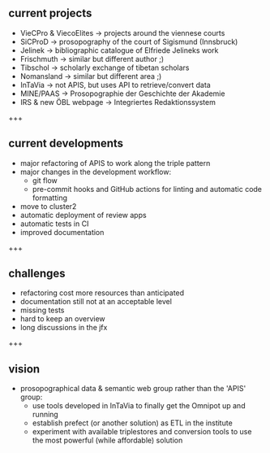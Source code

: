## current projects
- VieCPro & ViecoElites -> projects around the viennese courts<!-- .element: class="fragment" -->
- SiCProD -> prosopography of the court of Sigismund (Innsbruck)<!-- .element: class="fragment" -->
- Jelinek -> bibliographic catalogue of Elfriede Jelineks work<!-- .element: class="fragment" -->
- Frischmuth -> similar but different author ;)<!-- .element: class="fragment" -->
- Tibschol -> scholarly exchange of tibetan scholars<!-- .element: class="fragment" -->
- Nomansland -> similar but different area ;)<!-- .element: class="fragment" -->
- InTaVia -> not APIS, but uses API to retrieve/convert data<!-- .element: class="fragment" -->
- MINE/PAAS -> Prosopographie der Geschichte der Akademie<!-- .element: class="fragment" -->
- IRS & new ÖBL webpage -> Integriertes Redaktionssystem<!-- .element: class="fragment" -->

+++

## current developments
- major refactoring of APIS to work along the triple pattern<!-- .element: class="fragment" -->
- major changes in the development workflow:<!-- .element: class="fragment" -->
    - git flow<!-- .element: class="fragment" -->
    - pre-commit hooks and GitHub actions for linting and automatic code formatting<!-- .element: class="fragment" -->
- move to cluster2<!-- .element: class="fragment" -->
- automatic deployment of review apps<!-- .element: class="fragment" -->
- automatic tests in CI<!-- .element: class="fragment" -->
- improved documentation <!-- .element: class="fragment" -->

+++

## challenges
- refactoring cost more resources than anticipated<!-- .element: class="fragment" -->
- documentation still not at an acceptable level<!-- .element: class="fragment" -->
- missing tests<!-- .element: class="fragment" -->
- hard to keep an overview<!-- .element: class="fragment" -->
- long discussions in the jfx<!-- .element: class="fragment" -->

+++

## vision
- prosopographical data & semantic web group rather than the 'APIS' group:<!-- .element: class="fragment" -->
    - use tools developed in InTaVia to finally get the Omnipot up and running<!-- .element: class="fragment" -->
    - establish prefect (or another solution) as ETL in the institute<!-- .element: class="fragment" -->
    - experiment with available triplestores and conversion tools to use the most powerful (while affordable) solution <!-- .element: class="fragment" -->